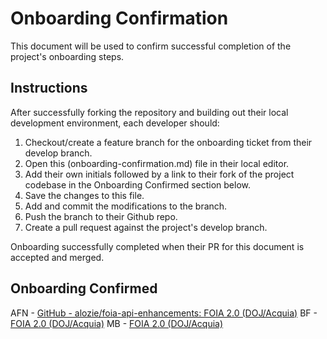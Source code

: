 # Onboarding Confirmation
This document will be used to confirm successful completion of the project's onboarding steps.

## Instructions
After successfully forking the repository and building out their local development environment, each developer should:
1. Checkout/create a feature branch for the onboarding ticket from their develop branch.
2. Open this (onboarding-confirmation.md) file in their local editor.
3. Add their own initials followed by a link to their fork of the project codebase in the Onboarding Confirmed section below.
4. Save the changes to this file.
5. Add and commit the modifications to the branch.
6. Push the branch to their Github repo.
7. Create a pull request against the project's develop branch.

Onboarding successfully completed when their PR for this document is accepted and merged.

## Onboarding Confirmed
AFN - [GitHub - alozie/foia-api-enhancements: FOIA 2.0 (DOJ/Acquia)](https://github.com/alozie/foia-api-enhancements)
BF - [FOIA 2.0 (DOJ/Acquia)](https://github.com/isovera/foia-api-enhancements)
MB - [FOIA 2.0 (DOJ/Acquia)](https://github.com/isovera/foia-api-enhancements)
